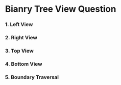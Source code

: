 # Bianry Tree View Question

### 1. Left View
### 2. Right View
### 3. Top View
### 4. Bottom View
### 5. Boundary Traversal